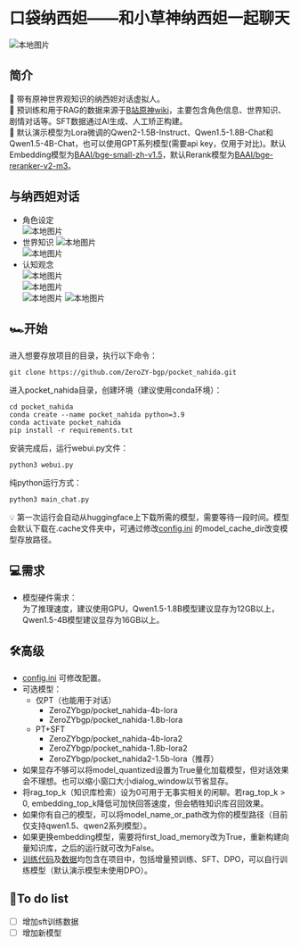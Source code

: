 # 口袋纳西妲——和小草神纳西妲一起聊天
![本地图片](pics/纳西妲表情.png)
## 简介
🌱 带有原神世界观知识的纳西妲对话虚拟人。   
📕 预训练和用于RAG的数据来源于[B站原神wiki](https://wiki.biligame.com/ys/%E9%A6%96%E9%A1%B5)，主要包含角色信息、世界知识、剧情对话等。SFT数据通过AI生成、人工矫正构建。  
🔆 默认演示模型为Lora微调的Qwen2-1.5B-Instruct、Qwen1.5-1.8B-Chat和Qwen1.5-4B-Chat，也可以使用GPT系列模型(需要api key，仅用于对比)。默认Embedding模型为[BAAI/bge-small-zh-v1.5](https://huggingface.co/BAAI/bge-small-zh-v1.5)，默认Rerank模型为[BAAI/bge-reranker-v2-m3](https://huggingface.co/BAAI/bge-reranker-v2-m3)。  
## 与纳西妲对话
- 角色设定  
![本地图片](pics/自我介绍.png)
- 世界知识
![本地图片](pics/世界观1.png)  
![本地图片](pics/世界观2.png)  
- 认知观念  
![本地图片](pics/认知1.png)  
![本地图片](pics/认知2.png)  
![本地图片](pics/认知3.png)
![本地图片](pics/认知4.png)
## 🏎️开始  
进入想要存放项目的目录，执行以下命令：
```angular2html
git clone https://github.com/ZeroZY-bgp/pocket_nahida.git
```
进入pocket_nahida目录，创建环境（建议使用conda环境）：
```angular2html
cd pocket_nahida
conda create --name pocket_nahida python=3.9
conda activate pocket_nahida
pip install -r requirements.txt
```
安装完成后，运行webui.py文件：
```angular2html
python3 webui.py
```
纯python运行方式：
```angular2html
python3 main_chat.py
```
💡 第一次运行会自动从huggingface上下载所需的模型，需要等待一段时间。模型会默认下载在.cache文件夹中，可通过修改[config.ini](config.ini) 的model_cache_dir改变模型存放路径。
## 💻需求
- 模型硬件需求：  
为了推理速度，建议使用GPU，Qwen1.5-1.8B模型建议显存为12GB以上，Qwen1.5-4B模型建议显存为16GB以上。
## 🛠️高级  
- [config.ini](config.ini) 可修改配置。
- 可选模型：
  - 仅PT（也能用于对话）
    - ZeroZYbgp/pocket_nahida-4b-lora
    - ZeroZYbgp/pocket_nahida-1.8b-lora
  - PT+SFT
    - ZeroZYbgp/pocket_nahida-4b-lora2
    - ZeroZYbgp/pocket_nahida-1.8b-lora2
    - ZeroZYbgp/pocket_nahida2-1.5b-lora（推荐）
- 如果显存不够可以将model_quantized设置为True量化加载模型，但对话效果会不理想。也可以缩小窗口大小dialog_window以节省显存。
- 将rag_top_k（知识库检索）设为0可用于无事实相关的闲聊。若rag_top_k > 0, embedding_top_k降低可加快回答速度，但会牺牲知识库召回效果。
- 如果你有自己的模型，可以将model_name_or_path改为你的模型路径（目前仅支持qwen1.5、qwen2系列模型）。
- 如果更换embedding模型，需要将first_load_memory改为True，重新构建向量知识库，之后的运行就可改为False。
- [训练代码](train)及[数据](train/datas)均包含在项目中，包括增量预训练、SFT、DPO，可以自行训练模型（默认演示模型未使用DPO）。

## 📃To do list
- [ ] 增加sft训练数据
- [ ] 增加新模型
